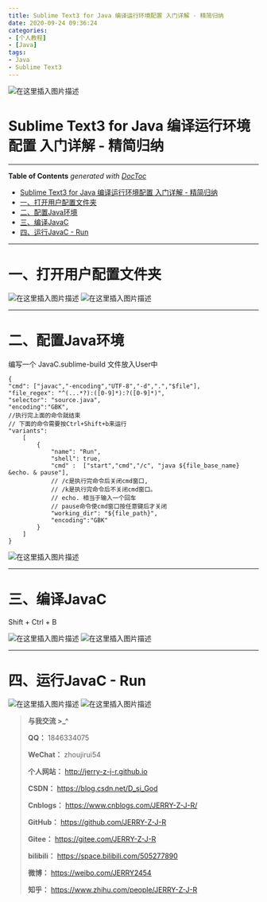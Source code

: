 ```yaml
---
title: Sublime Text3 for Java 编译运行环境配置 入门详解 - 精简归纳
date: 2020-09-24 09:36:24
categories: 
- [个人教程]
- [Java]
tags:
- Java
- Sublime Text3
---
```


![在这里插入图片描述](https://img-blog.csdnimg.cn/20200924002612608.png)

<!--more-->

# Sublime Text3 for Java 编译运行环境配置 入门详解 - 精简归纳


---

<!-- START doctoc generated TOC please keep comment here to allow auto update -->
<!-- DON'T EDIT THIS SECTION, INSTEAD RE-RUN doctoc TO UPDATE -->
**Table of Contents**  *generated with [DocToc](https://github.com/thlorenz/doctoc)*

- [Sublime Text3 for Java 编译运行环境配置 入门详解 - 精简归纳](#sublime-text3-for-java-%E7%BC%96%E8%AF%91%E8%BF%90%E8%A1%8C%E7%8E%AF%E5%A2%83%E9%85%8D%E7%BD%AE-%E5%85%A5%E9%97%A8%E8%AF%A6%E8%A7%A3---%E7%B2%BE%E7%AE%80%E5%BD%92%E7%BA%B3)
- [一、打开用户配置文件夹](#%E4%B8%80%E6%89%93%E5%BC%80%E7%94%A8%E6%88%B7%E9%85%8D%E7%BD%AE%E6%96%87%E4%BB%B6%E5%A4%B9)
- [二、配置Java环境](#%E4%BA%8C%E9%85%8D%E7%BD%AEjava%E7%8E%AF%E5%A2%83)
- [三、编译JavaC](#%E4%B8%89%E7%BC%96%E8%AF%91javac)
- [四、运行JavaC - Run](#%E5%9B%9B%E8%BF%90%E8%A1%8Cjavac---run)

<!-- END doctoc generated TOC please keep comment here to allow auto update -->

---

# 一、打开用户配置文件夹
![在这里插入图片描述](https://img-blog.csdnimg.cn/20200924002119169.png?x-oss-process=image/watermark,type_ZmFuZ3poZW5naGVpdGk,shadow_10,text_aHR0cHM6Ly9ibG9nLmNzZG4ubmV0L0Rfc2lfR29k,size_16,color_FFFFFF,t_70#pic_center)
![在这里插入图片描述](https://img-blog.csdnimg.cn/20200924002130864.png?x-oss-process=image/watermark,type_ZmFuZ3poZW5naGVpdGk,shadow_10,text_aHR0cHM6Ly9ibG9nLmNzZG4ubmV0L0Rfc2lfR29k,size_16,color_FFFFFF,t_70#pic_center)

---

# 二、配置Java环境
编写一个 JavaC.sublime-build 文件放入User中
```
{
"cmd": ["javac","-encoding","UTF-8","-d",".","$file"],
"file_regex": "^(...*?):([0-9]*):?([0-9]*)",
"selector": "source.java",
"encoding":"GBK",
//执行完上面的命令就结束
// 下面的命令需要按Ctrl+Shift+b来运行
"variants":
    [
        {
            "name": "Run",
            "shell": true,
            "cmd" :  ["start","cmd","/c", "java ${file_base_name} &echo. & pause"],
            // /c是执行完命令后关闭cmd窗口,
            // /k是执行完命令后不关闭cmd窗口。
            // echo. 相当于输入一个回车
            // pause命令使cmd窗口按任意键后才关闭
            "working_dir": "${file_path}",
            "encoding":"GBK"
        }
    ]
}

```
![在这里插入图片描述](https://img-blog.csdnimg.cn/20200924002353449.png?x-oss-process=image/watermark,type_ZmFuZ3poZW5naGVpdGk,shadow_10,text_aHR0cHM6Ly9ibG9nLmNzZG4ubmV0L0Rfc2lfR29k,size_16,color_FFFFFF,t_70#pic_center)

---

# 三、编译JavaC
Shift + Ctrl + B

![在这里插入图片描述](https://img-blog.csdnimg.cn/20200924002442525.png?x-oss-process=image/watermark,type_ZmFuZ3poZW5naGVpdGk,shadow_10,text_aHR0cHM6Ly9ibG9nLmNzZG4ubmV0L0Rfc2lfR29k,size_16,color_FFFFFF,t_70#pic_center)
![在这里插入图片描述](https://img-blog.csdnimg.cn/20200924002519737.png?x-oss-process=image/watermark,type_ZmFuZ3poZW5naGVpdGk,shadow_10,text_aHR0cHM6Ly9ibG9nLmNzZG4ubmV0L0Rfc2lfR29k,size_16,color_FFFFFF,t_70#pic_center)

---

# 四、运行JavaC - Run
![在这里插入图片描述](https://img-blog.csdnimg.cn/20200924002604102.png?x-oss-process=image/watermark,type_ZmFuZ3poZW5naGVpdGk,shadow_10,text_aHR0cHM6Ly9ibG9nLmNzZG4ubmV0L0Rfc2lfR29k,size_16,color_FFFFFF,t_70#pic_center)
![在这里插入图片描述](https://img-blog.csdnimg.cn/20200924002612608.png?x-oss-process=image/watermark,type_ZmFuZ3poZW5naGVpdGk,shadow_10,text_aHR0cHM6Ly9ibG9nLmNzZG4ubmV0L0Rfc2lfR29k,size_16,color_FFFFFF,t_70#pic_center)



> **与我交流 >_^**
>
> **QQ：** 1846334075
>
> **WeChat：** zhoujirui54
>
> **个人网站：** <http://jerry-z-j-r.github.io>	
>
> **CSDN：** <https://blog.csdn.net/D_si_God>
>
> **Cnblogs：** <https://www.cnblogs.com/JERRY-Z-J-R/>
>
> **GitHub：** <https://github.com/JERRY-Z-J-R>
>
> **Gitee：** <https://gitee.com/JERRY-Z-J-R>
>
> **bilibili：** <https://space.bilibili.com/505277890>
>
> **微博：** <https://weibo.com/JERRY2454>
>
> **知乎：** <https://www.zhihu.com/people/JERRY-Z-J-R>



